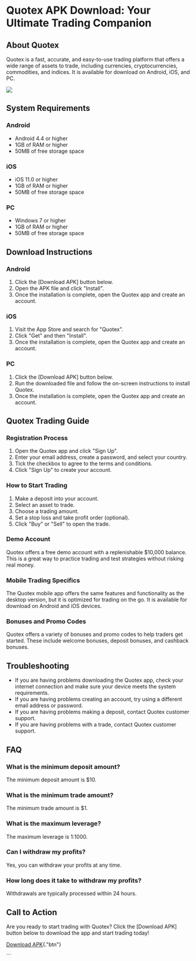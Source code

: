 # Quotex APK Download: Your Ultimate Trading Companion

## About Quotex

Quotex is a fast, accurate, and easy-to-use trading platform that offers
a wide range of assets to trade, including currencies, cryptocurrencies,
commodities, and indices. It is available for download on Android, iOS,
and PC.

[![](https://static.quotex.io/files/1_en/300_250.jpg)](https://traff.sbs/brokerqxsignupf)

## System Requirements

### Android

-   Android 4.4 or higher
-   1GB of RAM or higher
-   50MB of free storage space

### iOS

-   iOS 11.0 or higher
-   1GB of RAM or higher
-   50MB of free storage space

### PC

-   Windows 7 or higher
-   1GB of RAM or higher
-   50MB of free storage space

## Download Instructions

### Android

1.  Click the \[Download APK\] button below.
2.  Open the APK file and click "Install".
3.  Once the installation is complete, open the Quotex app and create an
    account.

### iOS

1.  Visit the App Store and search for "Quotex".
2.  Click "Get" and then "Install".
3.  Once the installation is complete, open the Quotex app and create an
    account.

### PC

1.  Click the \[Download APK\] button below.
2.  Run the downloaded file and follow the on-screen instructions to
    install Quotex.
3.  Once the installation is complete, open the Quotex app and create an
    account.

## Quotex Trading Guide

### Registration Process

1.  Open the Quotex app and click "Sign Up".
2.  Enter your email address, create a password, and select your
    country.
3.  Tick the checkbox to agree to the terms and conditions.
4.  Click "Sign Up" to create your account.

### How to Start Trading

1.  Make a deposit into your account.
2.  Select an asset to trade.
3.  Choose a trading amount.
4.  Set a stop loss and take profit order (optional).
5.  Click "Buy" or "Sell" to open the trade.

### Demo Account

Quotex offers a free demo account with a replenishable \$10,000 balance.
This is a great way to practice trading and test strategies without
risking real money.

### Mobile Trading Specifics

The Quotex mobile app offers the same features and functionality as the
desktop version, but it is optimized for trading on the go. It is
available for download on Android and iOS devices.

### Bonuses and Promo Codes

Quotex offers a variety of bonuses and promo codes to help traders get
started. These include welcome bonuses, deposit bonuses, and cashback
bonuses.

## Troubleshooting

-   If you are having problems downloading the Quotex app, check your
    internet connection and make sure your device meets the system
    requirements.
-   If you are having problems creating an account, try using a
    different email address or password.
-   If you are having problems making a deposit, contact Quotex customer
    support.
-   If you are having problems with a trade, contact Quotex customer
    support.

## FAQ

### What is the minimum deposit amount?

The minimum deposit amount is \$10.

### What is the minimum trade amount?

The minimum trade amount is \$1.

### What is the maximum leverage?

The maximum leverage is 1:1000.

### Can I withdraw my profits?

Yes, you can withdraw your profits at any time.

### How long does it take to withdraw my profits?

Withdrawals are typically processed within 24 hours.

## Call to Action

Are you ready to start trading with Quotex? Click the \[Download APK\]
button below to download the app and start trading today!

[Download APK](\%22https://traff.sbs/quotexonelink\%22){."btn"}

\`\`\`


